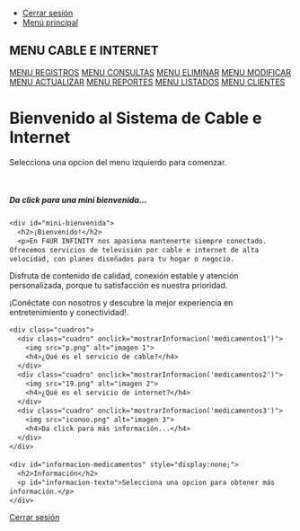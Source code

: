 <?php
session_start(); // Asegúrate de que siempre se inicie la sesión al principio del archivo.
if (!isset($_SESSION['logueado']) || $_SESSION['logueado'] !== true) {
    header("Location: login.php"); // Redirige al login si no está logueado.
    exit();
}
?>
<!DOCTYPE html>
<html lang="es">
<head>
  <meta charset="UTF-8">
  <title>Menú Principal - Sistema DE Cable e Internet</title>

  <link rel="stylesheet" href="css/estilos.css">
  <style>
:root {
  --dark-brown: #561C24;
  --medium-brown: #6D2932;
  --beige-dark: #C7B7A3;
  --beige-light: #E8D8C4;
  --accent-orange: #FF7F50;
  --accent-gold: #FFD700;
  --white-transparent: rgba(255, 255, 255, 0.6);
}

/* Reset General */
* {
  margin: 0;
  padding: 0;
  box-sizing: border-box;
}

body {
  font-family: 'Segoe UI', Tahoma, Geneva, Verdana, sans-serif;
  display: flex;
  flex-direction: column;
  min-height: 100vh;
  color: var(--dark-brown);

  /* Fondo con imagen */
background-color: #E8D8C4;
  background-size: cover;
}

/* Header */
.principal {
  position: absolute;
  top: 20px;
  right: 20px;
}

.principal-links {
  list-style: none;
  display: flex;
  gap: 15px;
}

.principal-links li a {
  color: var(--dark-brown);
  text-decoration: none;
  font-weight: 600;
  transition: color 0.3s ease;
}

.principal-links li a:hover {
  color: var(--accent-orange);
  text-decoration: underline;
}

/* Sidebar glass */
.secundario {
  width: 250px;
  background: rgba(86, 28, 36, 0.8);
  color: white;
  height: 100vh;
  padding: 20px;
  position: fixed;
  top: 0;
  left: 0;
  display: flex;
  flex-direction: column;
  border-right: 8px solid var(--accent-orange);
  backdrop-filter: blur(8px);
  animation: slideIn 1s ease forwards;
}

@keyframes slideIn {
  from { transform: translateX(-100%); opacity: 0; }
  to { transform: translateX(0); opacity: 1; }
}

.secundario h2 {
  font-size: 20px;
  margin-bottom: 20px;
  font-weight: 700;
}

.secundario a {
  display: block;
  color: white;
  text-decoration: none;
  margin: 10px 0;
  padding: 10px 10px 10px 30px;
  border-radius: 5px;
  font-size: 16px;
  font-weight: 500;
  position: relative;
  transition: all 0.3s ease;
}

.secundario a::before {
  content: "•";
  position: absolute;
  left: 10px;
  top: 50%;
  transform: translateY(-50%);
  font-size: 20px;
  color: var(--accent-gold);
}

.secundario a:hover {
  background-color: var(--accent-orange);
  transform: scale(1.05);
}

/* Main Content glass */
.contenido {
  flex-grow: 1;
  padding: 30px;
  margin-left: 270px;
  background: var(--white-transparent);
  border-radius: 15px;
  backdrop-filter: blur(10px);
  box-shadow: 0 0 20px rgba(0,0,0,0.2);
  text-align: center;
  animation: fadeIn 1s ease;
}

@keyframes fadeIn {
  from { opacity: 0; transform: translateY(20px); }
  to { opacity: 1; transform: translateY(0); }
}

/* Bienvenida */
.bienvenida {
  background: rgba(232, 216, 196, 0.7);
  backdrop-filter: blur(8px);
  padding: 25px;
  border-radius: 10px;
  margin-bottom: 30px;
  max-width: 650px;
  margin-left: auto;
  margin-right: auto;
  box-shadow: 0 6px 15px rgba(0,0,0,0.1);
  animation: bounceIn 1s ease;
  cursor: pointer;
}

@keyframes bounceIn {
  0% { transform: translateY(-20px); opacity: 0; }
  100% { transform: translateY(0); opacity: 1; }
}

.bienvenida h1 {
  font-size: 32px;
  color: var(--dark-brown);
  margin-bottom: 10px;
}

.bienvenida p {
  font-size: 18px;
  color: var(--medium-brown);
}

/* Cuadros con imágenes glass */
.cuadros {
  display: grid;
  grid-template-columns: repeat(auto-fit, minmax(250px, 1fr));
  gap: 20px;
  margin-top: 40px;
}

.cuadro {
  background: rgba(255, 255, 255, 0.6);
  backdrop-filter: blur(6px);
  border-radius: 10px;
  padding: 20px;
  text-align: center;
  box-shadow: 0 6px 12px rgba(0,0,0,0.1);
  transition: transform 0.3s ease, box-shadow 0.3s ease;
  animation: fadeIn 1s ease;
  cursor: pointer;
}

.cuadro img {
  width: 100%;
  height: auto;
  border-radius: 8px;
}

.cuadro:hover {
  transform: translateY(-10px) scale(1.03);
  box-shadow: 0 12px 25px rgba(255, 215, 0, 0.6); /* brillo dorado */
  border: 2px solid var(--accent-gold);
}


.cuadro h3, .cuadro h4 {
  margin-top: 15px;
  font-size: 18px;
  color: var(--medium-brown);
}

/* Información medicamentos */
#informacion-medicamentos {
  display: none;
  background: rgba(255, 127, 80, 0.85);
  backdrop-filter: blur(6px);
  color: white;
  padding: 20px;
  border-radius: 10px;
  margin-top: 30px;
  box-shadow: 0 6px 12px rgba(0,0,0,0.2);
  animation: fadeIn 1s ease;
}

#informacion-medicamentos h2 {
  font-size: 28px;
}

#informacion-medicamentos p {
  font-size: 18px;
}

/* Mini bienvenida */
#mini-bienvenida {
  display: none;
  background: salmon;
  backdrop-filter: blur(5px);
  color: var(--dark-brown);
  padding: 20px;
  border-radius: 8px;
  margin-top: 30px;
  text-align: center;
  box-shadow: 0 6px 12px rgba(0,0,0,0.2);
  animation: fadeIn 1s ease;
}

#mini-bienvenida h2 {
  font-size: 28px;
}

#mini-bienvenida p {
  font-size: 18px;
}

/* Footer */
.footer {
  position: fixed;
  bottom: 20px;
  right: 20px;
}

.footer a {
  color: white;
  background-color: var(--medium-brown);
  font-size: 14px;
  text-decoration: none;
  padding: 10px 20px;
  border-radius: 5px;
  font-weight: 500;
  transition: background-color 0.3s ease, transform 0.3s ease;
}

.footer a:hover {
  background-color: var(--dark-brown);
  transform: scale(1.05);
}
</style>
</head>
<body>

  <div class="principal">
    <ul class="principal-links">
      <li><a href="login.php">Cerrar sesión</a></li>
      <li><a href="menuprincipal.php">Menú principal</a></li>
    </ul>
  </div>

  <div class="secundario">
    <h2>MENU CABLE E INTERNET</h2>
    <a href="menuregistrar.php">MENU REGISTROS</a>
    <a href="menuconsultar.php">MENU CONSULTAS</a>
    <a href="menueliminar.php">MENU ELIMINAR</a>
    <a href="menumodificar.php">MENU MODIFICAR</a>
    <a href="menuactualizar.php">MENU ACTUALIZAR</a>
    <a href="menureportes.php">MENU REPORTES</a>
    <a href="menulistados.php">MENU LISTADOS</a>
    <a href="login2.php">MENU CLIENTES</a>
  </div>

  <div class="contenido">
    <div class="bienvenida" onclick="mostrarMiniBienvenida()">
      <h1>Bienvenido al Sistema de Cable e Internet</h1>
      <p>Selecciona una opcion del menu izquierdo para comenzar.</p><br>
      <h5>Da click para una mini bienvenida...</h5>
    </div>

    <div id="mini-bienvenida">
      <h2>¡Bienvenido!</h2>
      <p>En F4UR INFINITY nos apasiona mantenerte siempre conectado. Ofrecemos servicios de televisión por cable e internet de alta velocidad, con planes diseñados para tu hogar o negocio.

Disfruta de contenido de calidad, conexión estable y atención personalizada, porque tu satisfacción es nuestra prioridad.

¡Conéctate con nosotros y descubre la mejor experiencia en entretenimiento y conectividad!.</p>
    </div>

    <div class="cuadros">
      <div class="cuadro" onclick="mostrarInformacion('medicamentos1')">
        <img src="p.png" alt="imagen 1">
        <h4>¿Qué es el servicio de cable?</h4>
      </div>
      <div class="cuadro" onclick="mostrarInformacion('medicamentos2')">
        <img src="19.png" alt="imagen 2">
        <h4>¿Qué es el servicio de internet?</h4>
      </div>
      <div class="cuadro" onclick="mostrarInformacion('medicamentos3')">
        <img src="iconoo.png" alt="imagen 3">
        <h4>Da click para más información...</h4>
      </div>
    </div>

    <div id="informacion-medicamentos" style="display:none;">
      <h2>Información</h2>
      <p id="informacion-texto">Selecciona una opcion para obtener más información.</p>
    </div>
  </div>

  <div class="footer">
    <a href="login.php" onclick="cerrarSesion()">Cerrar sesión</a>
  </div>

  <script>
    function mostrarMiniBienvenida() {
      const miniBienvenida = document.getElementById('mini-bienvenida');
      miniBienvenida.style.display = 'block';
    }

    function mostrarInformacion(organ) {
      const informacionPastillas = document.getElementById('informacion-medicamentos');
      const textoInformacion = document.getElementById('informacion-texto');
      informacionPastillas.style.display = 'block';

      if (organ === 'medicamentos1') {
        textoInformacion.textContent = "l servicio de televisión por cable es un sistema que transmite señales de televisión a través de cables coaxiales o de fibra óptica a los hogares. Permite acceder a Canales locales e internacionales, Contenido especializado (deportes, películas, noticias), Funciones adicionales como video bajo demanda o grabación de programas.";
      } else if (organ === 'medicamentos2') {
        textoInformacion.textContent = "El servicio de internet por cable ofrece acceso a la red mediante la misma infraestructura que la televisión por cable, o mediante fibra óptica. Permite Navegación web, correo electrónico y redes sociales, Streaming de videos y música, Juegos en línea y teletrabajo..";
      } else if (organ === 'medicamentos3') {
        textoInformacion.textContent = "Contamos con planes flexibles que se adaptan a tus necesidades, desde entretenimiento con canales variados hasta internet rápido y estable para el hogar o la oficina.";
      }
    }
    function cerrarSesion() {
      localStorage.removeItem("logueado");
      window.location.href = "../menu/logout.php";
    }
  </script>
</body>
</html>
